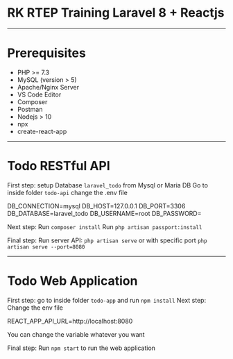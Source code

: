 # RK RTEP Training Laravel 8 + Reactjs
------------------------------------------------
# Prerequisites
- PHP >= 7.3
- MySQL (version > 5)
- Apache/Nginx Server
- VS Code Editor
- Composer
- Postman
- Nodejs > 10
- npx
- create-react-app

------------------------------------------------

# Todo RESTful API
First step: setup Database `laravel_todo` from Mysql or Maria DB
Go to inside folder `todo-api` change the .env file

DB_CONNECTION=mysql
DB_HOST=127.0.0.1
DB_PORT=3306
DB_DATABASE=laravel_todo
DB_USERNAME=root
DB_PASSWORD=

Next step: 
Run `composer install`
Run `php artisan passport:install`

Final step:
Run server API: `php artisan serve` or with specific port `php artisan serve --port=8080`

----------------------------------------------

# Todo Web Application
First step: go to inside folder `todo-app` and run `npm install`
Next step: Change the env file

REACT_APP_API_URL=http://localhost:8080

You can change the variable whatever you want

Final step: Run `npm start` to run the web application

